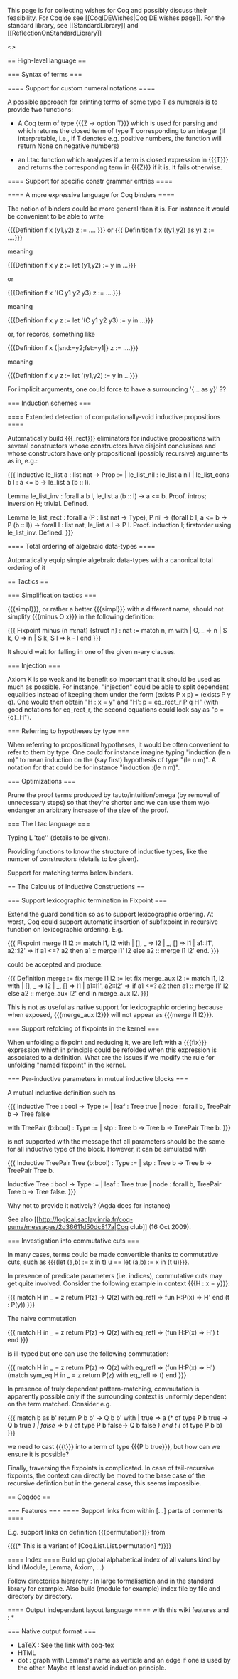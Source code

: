 This page is for collecting wishes for Coq and possibly discuss their feasibility. For CoqIde see [[CoqIDEWishes|CoqIDE wishes page]].  For the standard library, see [[StandardLibrary]] and [[ReflectionOnStandardLibrary]]

<<TableOfContents>>

== High-level language ==

=== Syntax of terms ===

==== Support for custom numeral notations ====

A possible approach for printing terms of some type T as numerals is to provide two functions:

 * A Coq term of type {{{Z -> option T}}} which is used for parsing and which returns the closed term of type T corresponding to an integer (if interpretable, i.e., if T denotes e.g. positive numbers, the function will return None on negative numbers)

 * an Ltac function which analyzes if a term is closed expression in {{{T}}} and returns the corresponding term in {{{Z}}} if it is. It fails otherwise.

==== Support for specific constr grammar entries ====

==== A more expressive language for Coq binders ====

The notion of binders could be more general than it is. For instance it would be convenient to be able to write 

{{{Definition f x (y1,y2) z := .... }}} or {{{ Definition f x ((y1,y2) as y) z := ....}}}

meaning

{{{Definition f x y z := let (y1,y2) := y in ...}}}

or 

{{{Definition f x '(C y1 y2 y3) z := ....}}}

meaning

{{{Definition f x y z := let '(C y1 y2 y3) := y in ...}}}

or, for records, something like

{{{Definition f x {|snd:=y2;fst:=y1|} z := ....}}}

meaning

{{{Definition f x y z := let '(y1,y2) := y in ...}}}

For implicit arguments, one could force to have a surrounding '{... as y}' ??

=== Induction schemes ===

==== Extended detection of computationally-void inductive propositions ====

Automatically build {{{_rect}}} eliminators for inductive propositions with several constructors whose constructors have disjoint conclusions and whose constructors have only propositional (possibly recursive) arguments as in, e.g.:

{{{
  Inductive le_list a : list nat -> Prop :=
    | le_list_nil : le_list a nil
    | le_list_cons b l : a <= b -> le_list a (b :: l).

  Lemma le_list_inv : forall a b l, le_list a (b :: l) -> a <= b.
  Proof. intros; inversion H; trivial. Defined.

  Lemma le_list_rect : forall a (P : list nat -> Type),
       P nil -> (forall b l, a <= b -> P (b :: l)) -> forall l : list nat, le_list a l -> P l.
  Proof. induction l; firstorder using le_list_inv. Defined.
}}}

==== Total ordering of algebraic data-types ====

Automatically equip simple algebraic data-types with a canonical total ordering of it


== Tactics ==

=== Simplification tactics ===

{{{simpl}}}, or rather a better {{{simpl}}} with a different name, should not simplify {{{minus O x}}} in the following definition:

{{{
Fixpoint minus (n m:nat) {struct n} : nat :=
   match n, m with
   | O, _ => n
   | S k, O => n
   | S k, S l => k - l
   end
}}}

It should wait for falling in one of the given n-ary clauses.

=== Injection ===

Axiom K is so weak and its benefit so important that it should be used as much as possible. For instance, "injection" could be able to split dependent equalities instead of keeping them under the form (exists P x p) = (exists P y q). One would then obtain "H : x = y" and "H': p = eq_rect_r P q H" (with good notations for eq_rect_r, the second equations could look say as "p = {q}_H").

=== Referring to hypotheses by type ===

When referring to propositional hypotheses, it would be often convenient to refer to them by type. One could for instance imagine typing "induction (le n m)" to mean induction on the (say first) hypothesis of type "(le n m)". A notation for that could be for instance "induction :(le n m)".

=== Optimizations ===

Prune the proof terms produced by tauto/intuition/omega (by removal of unnecessary steps) so that they're shorter and we can use them w/o endanger an arbitrary increase of the size of the proof.

=== The Ltac language ===

Typing L''tac'' (details to be given).

Providing functions to know the structure of inductive types, like the number of constructors (details to be given).

Support for matching terms below binders.

== The Calculus of Inductive Constructions ==

=== Support lexicographic termination in Fixpoint ===

Extend the guard condition so as to support lexicographic ordering. At worst, Coq could support automatic insertion of subfixpoint in recursive function on lexicographic ordering. E.g.

{{{
Fixpoint merge l1 l2 :=
   match l1, l2 with
   | [], _ => l2
   | _, [] => l1
   | a1::l1', a2::l2' =>
       if a1 <=? a2 then a1 :: merge l1' l2 else a2 :: merge l1 l2'
   end.
}}}

could be accepted and produce:

{{{
Definition merge :=
   fix merge l1 l2 :=
   let fix merge_aux l2 :=
     match l1, l2 with
     | [], _ => l2
     | _, [] => l1
     | a1::l1', a2::l2' =>
         if a1 <=? a2 then a1 :: merge l1' l2 else a2 :: merge_aux l2'
   end
   in merge_aux l2.
}}}

This is not as useful as native support for lexicographic ordering because when exposed, {{{merge_aux l2}}} will not appear as {{{merge l1 l2}}}.

=== Support refolding of fixpoints in the kernel ===

When unfolding a fixpoint and reducing it, we are left with a {{{fix}}} expression which in principle could be refolded when this expression is associated to a definition. What are the issues if we modify the rule for unfolding "named fixpoint" in the kernel.

=== Per-inductive parameters in mutual inductive blocks ===

A mutual inductive definition such as

{{{
Inductive Tree : bool -> Type :=
 | leaf : Tree true
 | node : forall b, TreePair b -> Tree false

with TreePair (b:bool) : Type :=
 | stp	: Tree b -> Tree b -> TreePair Tree b.
}}}

is not supported with the message that all parameters should be the same for all inductive type of the block. However, it can be simulated with

{{{
Inductive TreePair Tree (b:bool) : Type :=
 | stp	: Tree b -> Tree b -> TreePair Tree b.

Inductive Tree : bool -> Type :=
 | leaf : Tree true
 | node : forall b, TreePair Tree b -> Tree false.
}}}

Why not to provide it natively? (Agda does for instance)

See also [[http://logical.saclay.inria.fr/coq-puma/messages/2d36611d50dc817a|Coq club]] (16 Oct 2009).

=== Investigation into commutative cuts ===

In many cases, terms could be made convertible thanks to commutative cuts, such as {{{(let (a,b) := x in t) u == let (a,b) := x in (t u)}}}.

In presence of predicate parameters (i.e. indices), commutative cuts may get quite involved. Consider the following example in context  {{{H : x = y}}}:

{{{
match H in _ = z return P(z) -> Q(z) with
    eq_refl => fun H:P(x) => H'
end (t : P(y))
}}}

The naive commutation

{{{
match H in _ = z return P(z) -> Q(z) with
    eq_refl => (fun H:P(x) => H') t
end
}}}

is ill-typed but one can use the following commutation:

{{{
match H in _ = z return P(z) -> Q(z) with
  eq_refl => (fun H:P(x) => H') (match sym_eq H in _ = z return P(z) with eq_refl => t)
end
}}}

In presence of truly dependent pattern-matching, commutation is apparently possible only if the surrounding context is uniformly dependent on the term matched. Consider e.g.

{{{
match b as b' return P b b' -> Q b b' with
  | true => a   (* of type P b true -> Q b true *)
  | false => b  (* of type P b false-> Q b false *)
  end  t (* of type P b b)
}}}

we need to cast {{{t}}} into a term of type {{{P b true}}}, but how can we ensure it is possible?

Finally, traversing the fixpoints is complicated. In case of tail-recursive fixpoints, the context can directly be moved to the base case of the recursive defintion but in the general case, this seems impossible.

== Coqdoc ==

=== Features ===
==== Support links from within [...] parts of comments ====

E.g. support links on definition {{{permutation}}} from

{{{(* This is a variant of [Coq.List.List.permutation] *)}}}

==== Index ====
Build up global alphabetical index of all values kind by kind (Module, Lemma, Axiom, ...)

Follow directories hierarchy : In large formalisation and in the standard library for example. Also build (module for example) index file by file and directory by directory.

==== Output independant layout language ====
with this wiki features and :
 * 

=== Native output format ===
 * LaTeX : See the link with coq-tex
 * HTML 
 * dot : graph with Lemma's name as verticle and an edge if one is used by the other. Maybe at least avoid induction principle.

